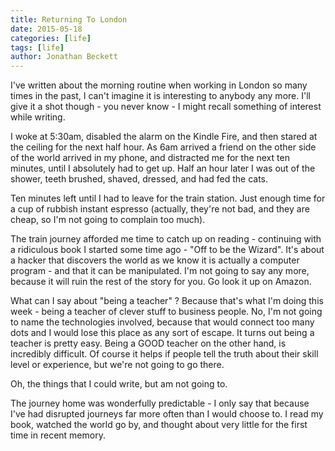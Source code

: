 ```yaml
---
title: Returning To London
date: 2015-05-18
categories: [life]
tags: [life]
author: Jonathan Beckett
---
```


I've written about the morning routine when working in London so many times in the past, I can't imagine it is interesting to anybody any more. I'll give it a shot though - you never know - I might recall something of interest while writing.

I woke at 5:30am, disabled the alarm on the Kindle Fire, and then stared at the ceiling for the next half hour. As 6am arrived a friend on the other side of the world arrived in my phone, and distracted me for the next ten minutes, until I absolutely had to get up. Half an hour later I was out of the shower, teeth brushed, shaved, dressed, and had fed the cats.

Ten minutes left until I had to leave for the train station. Just enough time for a cup of rubbish instant espresso (actually, they're not bad, and they are cheap, so I'm not going to complain too much).

The train journey afforded me time to catch up on reading - continuing with a ridiculous book I started some time ago - "Off to be the Wizard". It's about a hacker that discovers the world as we know it is actually a computer program - and that it can be manipulated. I'm not going to say any more, because it will ruin the rest of the story for you. Go look it up on Amazon.

What can I say about "being a teacher" ? Because that's what I'm doing this week - being a teacher of clever stuff to business people. No, I'm not going to name the technologies involved, because that would connect too many dots and I would lose this place as any sort of escape. It turns out being a teacher is pretty easy. Being a GOOD teacher on the other hand, is incredibly difficult. Of course it helps if people tell the truth about their skill level or experience, but we're not going to go there.

Oh, the things that I could write, but am not going to.

The journey home was wonderfully predictable - I only say that because I've had disrupted journeys far more often than I would choose to. I read my book, watched the world go by, and thought about very little for the first time in recent memory.